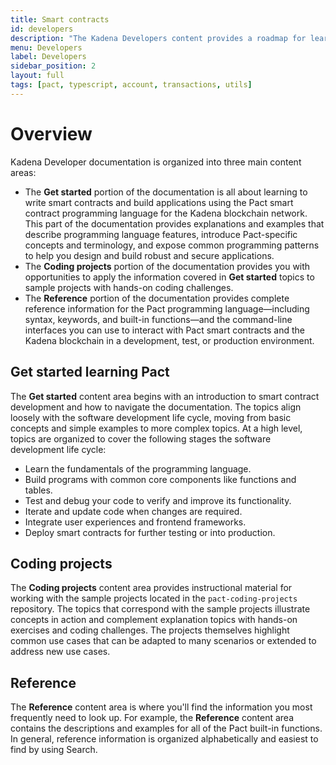 ```yaml
---
title: Smart contracts
id: developers
description: "The Kadena Developers content provides a roadmap for learning how to write smart contracts and frontend user interfaces for applications that run on the Kadena blockchain network."
menu: Developers
label: Developers
sidebar_position: 2
layout: full
tags: [pact, typescript, account, transactions, utils]
---
```


<head>
  <title>Smart contract developers</title>
  <meta name="description" content="The Kadena Developers content provides a roadmap for learning how to write smart contracts and frontend user interfaces for applications that run on the Kadena blockchain network." />
</head>

# Overview

Kadena Developer documentation is organized into three main content areas:

- The **Get started** portion of the documentation is all about learning to write smart contracts and build applications using the Pact smart contract programming language for the Kadena blockchain network.
  This part of the documentation provides explanations and examples that describe programming language features, introduce Pact-specific concepts and terminology, and expose common programming patterns to help you design and build robust and secure applications.
- The **Coding projects** portion of the documentation provides you with opportunities to apply the information covered in **Get started** topics to sample projects with hands-on coding challenges. 
- The **Reference** portion of the documentation provides complete reference information for the Pact programming language—including syntax, keywords, and built-in functions—and the command-line interfaces you can use to interact with Pact smart contracts and the Kadena blockchain in a development, test, or production environment.

## Get started learning Pact

The **Get started** content area begins with an introduction to smart contract development and how to navigate the documentation. 
The topics align loosely with the software development life cycle, moving from basic concepts and simple examples to more complex topics.
At a high level, topics are organized to cover the following stages the software development life cycle:

- Learn the fundamentals of the programming language.
- Build programs with common core components like functions and tables.
- Test and debug your code to verify and improve its functionality.
- Iterate and update code when changes are required.
- Integrate user experiences and frontend frameworks.
- Deploy smart contracts for further testing or into production.

## Coding projects

The **Coding projects** content area provides instructional material for working with the sample projects located in the `pact-coding-projects` repository.
The topics that correspond with the sample projects illustrate concepts in action and complement explanation topics with hands-on exercises and coding challenges. 
The projects themselves highlight common use cases that can be adapted to many scenarios or extended to address new use cases.

## Reference

The **Reference** content area is where you'll find the information you most frequently need to look up.
For example, the **Reference** content area contains the descriptions and examples for all of the Pact built-in functions.
In general, reference information is organized alphabetically and easiest to find by using Search.

